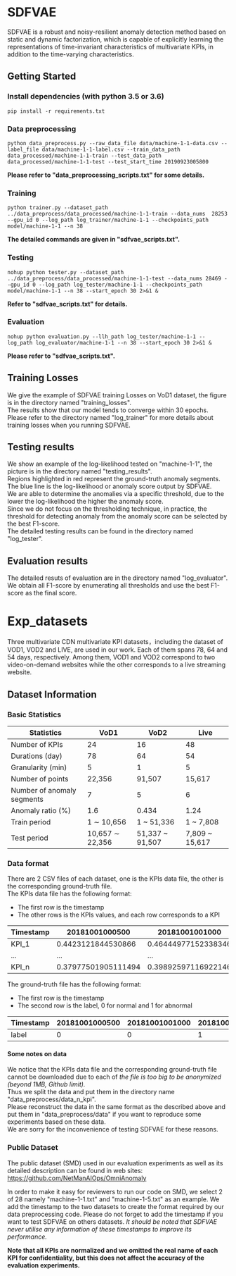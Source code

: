 # SDFVAE
SDFVAE is a robust and noisy-resilient anomaly detection method based on static and dynamic factorization, which is capable of explicitly learning the representations of time-invariant characteristics of multivariate KPIs, in addition to the time-varying characteristics.

## Getting Started
### Install dependencies (with python 3.5 or 3.6)

    pip install -r requirements.txt

### Data preprocessing
    python data_preprocess.py --raw_data_file data/machine-1-1-data.csv --label_file data/machine-1-1-label.csv --train_data_path data_processed/machine-1-1-train --test_data_path data_processed/machine-1-1-test --test_start_time 20190923005800
**Please refer to "data_preprocessing_scripts.txt" for some details.**

### Training
    python trainer.py --dataset_path ../data_preprocess/data_processed/machine-1-1-train --data_nums  28253 --gpu_id 0 --log_path log_trainer/machine-1-1 --checkpoints_path model/machine-1-1 --n 38
**The detailed commands are given in "sdfvae_scripts.txt".**

### Testing
    nohup python tester.py --dataset_path ../data_preprocess/data_processed/machine-1-1-test --data_nums 28469 --gpu_id 0 --log_path log_tester/machine-1-1 --checkpoints_path model/machine-1-1 --n 38 --start_epoch 30 2>&1 &
**Refer to "sdfvae_scripts.txt" for details.**

### Evaluation
    nohup python evaluation.py --llh_path log_tester/machine-1-1 --log_path log_evaluator/machine-1-1 --n 38 --start_epoch 30 2>&1 &
**Please refer to "sdfvae_scripts.txt".**

## Training Losses
We give the example of SDFVAE training Losses on VoD1 dataset, the figure is in the directory named "training_losses". <br>
The results show that our model tends to converge within 30 epochs. <br>
Please refer to the directory named "log_trainer" for more details about training losses when you running SDFVAE.

## Testing results
We show an example of the log-likelihood tested on "machine-1-1", the picture is in the directory named "testing_results". <br>
Regions highlighted in red represent the ground-truth anomaly segments. The blue line is the log-likelihood or anomaly score output by SDFVAE. <br>
We are able to determine the anomalies via a specific threshold, due to the lower the log-likelihood the higher the anomaly score. <br> 
Since we do not focus on the thresholding technique, in practice, the threshold for detecting anomaly from the anomaly score can be selected by the best F1-score. <br>
The detailed testing results can be found in the directory named "log_tester".

## Evaluation results
The detailed resuts of evaluation are in the directory named "log_evaluator". <br>
We obtain all F1-score by enumerating all thresholds and use the best F1-score as the final score.


# Exp_datasets
Three multivariate CDN multivariate KPI datasets，including the dataset of VOD1, VOD2 and LIVE, are used in our work. Each of them spans 78, 64 and 54 days, respectively.  Among them, VOD1 and VOD2 correspond to two video-on-demand websites while the other corresponds to a live streaming website.

## Dataset Information

### Basic Statistics

Statistics | VoD1 | VoD2 | Live
--- | --- | --- | ---
Number of KPIs | 24 | 16 | 48
Durations (day) | 78 | 64 | 54
Granularity (min) | 5 | 1 | 5
Number of points | 22,356 | 91,507 | 15,617
Number of anomaly segments | 7 | 5 | 6
Anomaly ratio (%) | 1.6 | 0.434 | 1.24
Train period | 1 ∼ 10,656 | 1 ~ 51,336 | 1 ~ 7,808
Test period | 10,657 ∼ 22,356 | 51,337 ~ 91,507 | 7,809 ~ 15,617

### Data format
There are 2 CSV files of each dataset, one is the KPIs data file, the other is the corresponding ground-truth file. <br>
The KPIs data file has the following format: <br>
* The first row is the timestamp <br>
* The other rows is the KPIs values, and each row corresponds to a KPI <br>

Timestamp | 20181001000500  | 20181001001000 | 20181001001500 | ...
--- | --- | --- | --- | ---
KPI_1 | 0.4423121844530866 | 0.46444977152338346 | 0.4186436700242946 | ...
... | ... | ... | ... | ... 
KPI_n | 0.37977501905111494 | 0.39892597116922146 | 0.36615750635812155 | ...

The ground-truth file has the following format: <br>
* The first row is the timestamp <br>
* The second row is the label, 0 for normal and 1 for abnormal <br>

Timestamp | 20181001000500  | 20181001001000 | 20181001001500 | ...
--- | --- | --- | --- | ---
label | 0 | 0 | 1 | ...

#### Some notes on data
We notice that the KPIs data file and the corresponding ground-truth file cannot be downloaded due to each of *the file is too big to be anonymized (beyond 1MB, Github limit).* <br>
Thus we split the data and put them in the directory name "data_preprocess/data_n_kpi". <br>
Please reconstruct the data in the same format as the described above and put them in "data_preprocess/data" if you want to reproduce some experiments based on these data. <br>
We are sorry for the inconvenience of testing SDFVAE for these reasons.

### Public Dataset 
The public dataset (SMD) used in our evaluation experiments as well as its detailed description can be found in web sites:
https://github.com/NetManAIOps/OmniAnomaly

In order to make it easy for reviewers to run our code on SMD, we select 2 of 28 namely "machine-1-1.txt" and "machine-1-5.txt" as an example. We add the timestamp to the two datasets to create the format required by our data preprocessing code. Please do not forget to add the timestamp if you want to test SDFVAE on others datasets. *It should be noted that SDFVAE never utilise any information of these timestamps to improve its performance.* 



**Note that all KPIs are normalized and we omitted the real name of each KPI for confidentiality, but this does not affect the accuracy of the evaluation experiments.**

